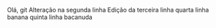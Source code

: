 Olá, git
Alteração na segunda linha
Edição da terceira linha
quarta linha banana
quinta linha bacanuda